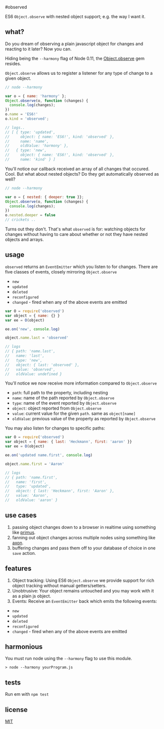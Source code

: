 #observed

ES6 `Object.observe` with nested object support; e.g. the way I want it.

## what?

Do you dream of observing a plain javascript object for changes and reacting to it later? Now you can.

Hiding being the `--harmony` flag of Node 0.11, the [Object.observe](http://wiki.ecmascript.org/doku.php?id=harmony:observe) gem resides.

`Object.observe` allows us to register a listener for any type of change to a given object.

```js
// node --harmony

var o = { name: 'harmony' };
Object.observe(o, function (changes) {
  console.log(changes);
})
o.name = 'ES6!'
o.kind = 'observed';

// logs..
// [ { type: 'updated',
//     object: { name: 'ES6!', kind: 'observed' },
//     name: 'name',
//     oldValue: 'harmony' },
//   { type: 'new',
//     object: { name: 'ES6!', kind: 'observed' },
//     name: 'kind' } ]
```

You'll notice our callback received an array of all changes that occured. Cool.
But what about nested objects? Do they get automatically observed as well?

```js
// node --harmony

var o = { nested: { deeper: true }};
Object.observe(o, function (changes) {
  console.log(changes);
})
o.nested.deeper = false
// crickets ..
```

Turns out they don't. That's what `observed` is for: watching objects for changes without having to care about whether or not they have nested objects and arrays.

## usage

`observed` returns an `EventEmitter` which you listen to for changes.
There are five classes of events, closely mirroring `Object.observe`

- `new`
- `updated`
- `deleted`
- `reconfigured`
- `changed` - fired when any of the above events are emitted

```js
var O = require('observed')
var object = { name: {} }
var ee = O(object)

ee.on('new', console.log)

object.name.last = 'observed'

// logs
// { path: 'name.last',
//   name: 'last',
//   type: 'new',
//   object: { last: 'observed' },
//   value: 'observed',
//   oldValue: undefined }
```

You'll notice we now receive more information compared to `Object.observe`

- `path`: full path to the property, including nesting
- `name`: name of the path reported by `Object.observe`
- `type`: name of the event reported by `Object.observe`
- `object`: object reported from `Object.observe`
- `value`: current value for the given `path`. same as `object[name]`
- `oldValue`: previous value of the property as reported by `Object.observe`

You may also listen for changes to specific paths:

```js
var O = require('observed')
var object = { name: { last: 'Heckmann', first: 'aaron' }}
var ee = O(object)

ee.on('updated name.first', console.log)

object.name.first = 'Aaron'

// logs
// { path: 'name.first',
//   name: 'first',
//   type: 'updated',
//   object: { last: 'Heckmann', first: 'Aaron' },
//   value: 'Aaron',
//   oldValue: 'aaron' }
```

## use cases

1. passing object changes down to a browser in realtime using something like [primus](https://github.com/primus/primus).
2. fanning out object changes across multiple nodes using something like [axon](https://github.com/visionmedia/axon).
3. buffering changes and pass them off to your database of choice in one `save` action.

## features

1. Object tracking: Using ES6 `Object.observe` we provide support for rich object tracking without manual getters/setters.
2. Unobtrusive: Your object remains untouched and you may work with it as a plain js object.
3. Events: Receive an `EventEmitter` back which emits the following events:

- `new`
- `updated`
- `deleted`
- `reconfigured`
- `changed` - fired when any of the above events are emitted

## harmonious

You must run node using the `--harmony` flag to use this module.

```
> node --harmony yourProgram.js
```

## tests

Run em with `npm test`

## license

[MIT](https://github.com/aheckmann/observed/blob/master/LICENSE)

